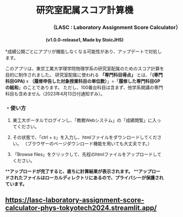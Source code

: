  <h1 style="text-align: center;">研究室配属スコア計算機 </h1>
 <h3 style="text-align: center; width: 700px;">（LASC : Laboratory Assignment Score Calculator）</h3>
 <h4 style="text-align: center;">(v1.0.0-release1, Made by StoicJHS)</h4>
 
 *成績公開ごとにアプリが機能しなくなる可能性があり、アップデートで対処します。



 このアプリは、東京工業大学理学院物理学系の研究室配属のためのスコア計算を目的に制作されました。 研究室配属に使われる **「専門科目得点」** とは、「**(専門科目GPA)** x **（履修申告した対象授業科目の単位数）**」=「**履修した専門科目GPの総和**」のことであります。  ただし、100番台科目は含まず、他学系開講の専門科目も含めません（2023年4月13日付通知ずみ）。



 <h3 style="text-align: left; width: 700px;">・使い方</h3>
 
 1. 東工大ポータルでログインし、「教務Webシステム」の「成績閲覧」に入ってください。


 2. その状態で、「ctrl + s」を入力し、htmlファイルをダウンロードしてください。
 （ブラウザーのページダウンロード機能を用いても大丈夫です。）



 3. 「Browse files」をクリックして、先程のhtmlファイルをアップロードしてください。

 ****アップロードが完了すると、直ちに計算結果が表示されます。**
 ****アップロードされたファイルはローカルディレクトリにあるので、プライバシーが保護されています。**


## https://lasc-laboratory-assignment-score-calculator-phys-tokyotech2024.streamlit.app/
